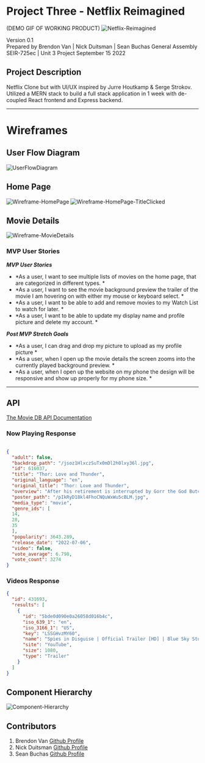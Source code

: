 # Project Three - Netflix Reimagined

(DEMO GIF OF WORKING PRODUCT)
![Netflix-Reimagined]()

Version 0.1  
Prepared by Brendon Van | Nick Duitsman | Sean Buchas
General Assembly SEIR-725ec | Unit 3 Project
September 15 2022

## Project Description
Netflix Clone but with UI/UX inspired by Jurre Houtkamp & Serge Strokov. 
Utilized a MERN stack to build a full stack application in 1 week with de-coupled React frontend and Express backend.

---
# Wireframes
## User Flow Diagram
![UserFlowDiagram](https://user-images.githubusercontent.com/108159910/190538937-444cd8c5-230b-4445-a748-1921bd77f812.png)

## Home Page
![Wireframe-HomePage](https://user-images.githubusercontent.com/108159910/190538965-3769a3d5-b08b-4c1f-b6db-921688204cae.png)
![Wireframe-HomePage-TitleClicked](https://user-images.githubusercontent.com/108159910/190538977-643fa071-8de3-4816-9dcb-d713fbe57074.png)

## Movie Details
![Wireframe-MovieDetails](https://user-images.githubusercontent.com/108159910/190538997-d5458507-099e-4594-9988-70596c1f727a.png)

### MVP User Stories

***MVP User Stories***

- *As a user, I want to see multiple lists of movies on the home page, that are categorized in different types. *
- *As a user, I want to see the movie background preview the trailer of the movie I am hovering on with either my mouse or keyboard select. *
- *As a user, I want to be able to add and remove movies to my Watch List to watch for later. *
- *As a user, I want to be able to update my display name and profile picture and delete my account. *

***Post MVP Stretch Goals***

- *As a user, I can drag and drop my picture to upload as my profile picture *
- *As a user, when I open up the movie details the screen zooms into the currently played background preview. *
- *As a user, when I open up the website on my phone the design will be responsive and show up properly for my phone size. *

---

## API

[The Movie DB API Documentation](https://developers.themoviedb.org/3/getting-started/introduction)

### Now Playing Response

```json

{
  "adult": false,
  "backdrop_path": "/jsoz1HlxczSuTx0mDl2h0lxy36l.jpg",
  "id": 616037,
  "title": "Thor: Love and Thunder",
  "original_language": "en",
  "original_title": "Thor: Love and Thunder",
  "overview": "After his retirement is interrupted by Gorr the God Butcher, a galactic killer who seeks the extinction of the gods, Thor Odinson enlists the help of King Valkyrie, Korg, and ex-girlfriend Jane Foster, who now wields Mjolnir as the Mighty Thor. Together they embark upon a harrowing cosmic adventure to uncover the mystery of the God Butcher’s vengeance and stop him before it’s too late.",
  "poster_path": "/pIkRyD18kl4FhoCNQuWxWu5cBLM.jpg",
  "media_type": "movie",
  "genre_ids": [
  14,
  28,
  35
  ],
  "popularity": 3643.289,
  "release_date": "2022-07-06",
  "video": false,
  "vote_average": 6.798,
  "vote_count": 3274
}

```

### Videos Response

```json
{
  "id": 431693,
  "results": [
    {
      "id": "5bde0d090e0a26058d016b4c",
      "iso_639_1": "en",
      "iso_3166_1": "US",
      "key": "LSSGHvzMY60",
      "name": "Spies in Disguise | Official Trailer [HD] | Blue Sky Studios",
      "site": "YouTube",
      "size": 1080,
      "type": "Trailer"
    }
  ]
}
```

## Component Hierarchy

![Component-Hierarchy](https://user-images.githubusercontent.com/108159910/190547438-98d8cded-8777-42a5-af31-a24c581d5f1a.png)


## Contributors

1. Brendon Van [Github Profile](https://github.com/brendonvan)
2. Nick Duitsman [Github Profile](https://github.com/nduitsman)
3. Sean Buchas [Github Profile](https://github.com/SeanBu)
